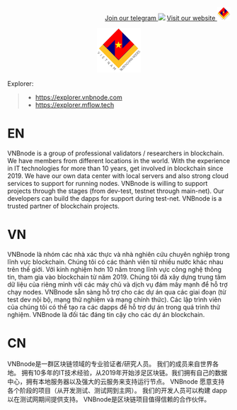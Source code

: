 <p style="font-size:14px" align="right">
<a href="https://t.me/VNBnodegroup" target="_blank">Join our telegram <img src="https://user-images.githubusercontent.com/50621007/183283867-56b4d69f-bc6e-4939-b00a-72aa019d1aea.png" width="30"/></a>
<a href="https://VNBnode.com" target="_blank">Visit our website <img src="vnbnode.jpg" width="30"/></a>
</p>
<p align="center">
  <img height="100" height="auto" src="vnbnode.jpg?raw=true">
</p>

Explorer:
>- https://explorer.vnbnode.com
>- https://explorer.mflow.tech

# EN
VNBnode is a group of professional validators / researchers in blockchain. We have members from different locations in the world.
With the experience in IT technologies for more than 10 years, get involved in blockchain since 2019. We have our own data center with local servers and also strong cloud services to support for running nodes.
VNBnode is willing to support projects through the stages (from dev-test, testnet through main-net). Our developers can build the dapps for support during test-net.
VNBnode is a trusted partner of blockchain projects.
# VN
VNBnode là nhóm các nhà xác thực và nhà nghiên cứu chuyên nghiệp trong lĩnh vực blockchain. Chúng tôi có các thành viên từ nhiều nước khác nhau trên thế giới.
Với kinh nghiệm hơn 10 năm trong lĩnh vực công nghệ thông tin, tham gia vào blockchain từ năm 2019. Chúng tôi đã xây dựng trung tâm dữ liệu của riêng mình với các máy chủ và dịch vụ đám mây mạnh để hỗ trợ chạy nodes.
VNBnode sẵn sàng hỗ trợ cho các dự án qua các giai đoạn (từ test dev nội bộ, mạng thử nghiệm và  mạng chính thức). Các lập trình viên của chúng tôi có thể tạo ra các dapps để hỗ trợ dự án trong quá trình thử nghiệm.
VNBnode là đối tác đáng tin cậy cho các dự án blockchain.
# CN
VNBnode是一群区块链领域的专业验证者/研究人员。 我们的成员来自世界各地。 拥有10多年的IT技术经验，从2019年开始涉足区块链。我们拥有自己的数据中心，拥有本地服务器以及强大的云服务来支持运行节点。 VNBnode 愿意支持各个阶段的项目（从开发测试、测试网到主网）。 我们的开发人员可以构建 dapp 以在测试网期间提供支持。 VNBnode是区块链项目值得信赖的合作伙伴。

